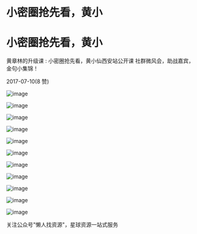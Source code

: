 # 小密圈抢先看，黄小

# 小密圈抢先看，黄小

黄章林的升级课 : 小密圈抢先看，黄小仙西安站公开课 社群微风会，助战嘉宾，金句小集锦！

2017-07-10(8 赞)

![image](img/Image_388.png)

![image](img/Image_389.png)

![image](img/Image_390.png)

![image](img/Image_391.png)

![image](img/Image_392.png)

![image](img/Image_393.png)

![image](img/Image_394.png)

![image](img/Image_395.png)

![image](img/Image_396.png)

![image](img/Image_397.png)

![image](img/Image_398.png)

关注公众号"懒人找资源"，星球资源一站式服务
